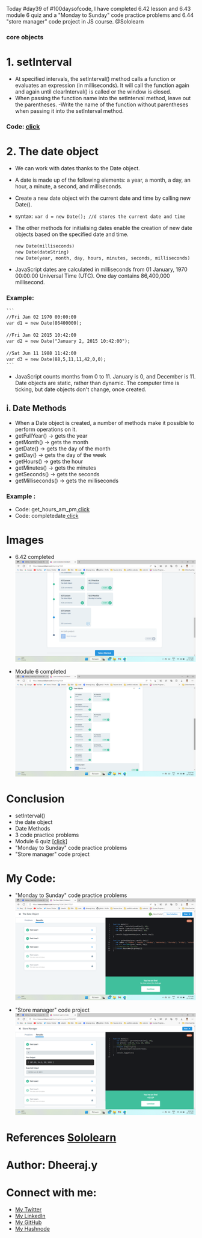Today #day39 of #100daysofcode, I have completed 6.42 lesson and 6.43 module 6 quiz and a "Monday to Sunday" code practice problems and 6.44 "store manager" code project in JS course. @Sololearn


### core objects

# 1. setInterval

- At specified intervals, the setInterval() method calls a function or evaluates an expression (in milliseconds).
It will call the function again and again until clearInterval() is called or the window is closed.
- When passing the function name into the setInterval method, leave out the parentheses.
-Write the name of the function without parentheses when passing it into the setInterval method.

### Code: [click](https://www.sololearn.com/compiler-playground/W7F2svxBDE38)

# 2. The date object

- We can work with dates thanks to the Date object. 
- A date is made up of the following elements: a year, a month, a day, an hour, a minute, a second, and milliseconds.
- Create a new date object with the current date and time by calling new Date().
- syntax: `var d = new Date();
//d stores the current date and time`
- The other methods for initialising dates enable the creation of new date objects based on the specified date and time.
  
    ```
    new Date(milliseconds)
    new Date(dateString)
    new Date(year, month, day, hours, minutes, seconds, milliseconds)
    ```
- JavaScript dates are calculated in milliseconds from 01 January, 1970 00:00:00 Universal Time (UTC). One day contains 86,400,000 millisecond.

### Example:

    ```
    //Fri Jan 02 1970 00:00:00
    var d1 = new Date(86400000); 
    
    //Fri Jan 02 2015 10:42:00
    var d2 = new Date("January 2, 2015 10:42:00");
    
    //Sat Jun 11 1988 11:42:00
    var d3 = new Date(88,5,11,11,42,0,0);
    ```
- JavaScript counts months from 0 to 11. January is 0, and December is 11.
Date objects are static, rather than dynamic. The computer time is ticking, but date objects don't change, once created.

## i. Date Methods

- When a Date object is created, a number of methods make it possible to perform operations on it.
- getFullYear() -> gets the year
- getMonth() -> gets the month
- getDate() -> gets the day of the month
- getDay() -> gets the day of the week
- getHours() -> gets the hour
- getMinutes() -> gets the minutes
- getSeconds() -> gets the seconds
- getMilliseconds() -> gets the milliseconds 

### Example :
  - Code: get_hours_am_pm[ click](https://www.sololearn.com/compiler-playground/WzpYznmzk8EJ)
  - Code: completedate[ click](https://www.sololearn.com/compiler-playground/Wcu5AosTMiFz)

# Images
- 6.42 completed
![8. day39 6.42 completed.png](/day%2039/Images/8.%20day39%206.42%20completed.png)

- Module 6 completed
![15. day 39 module 6 completed.png](/day%2039/Images/15.%20day%2039%20module%206%20completed.png)


# Conclusion
- setInterval()
- the date object
- Date Methods
- 3 code practice problems 
- Module 6 quiz [[click](/day%2039/Images/)]
- "Monday to Sunday" code practice problems
- "Store manager" code project

# My Code: 
-  "Monday to Sunday" code practice problems
![6. day39 mondaytosynday prog prob.png](/day%2039/Images/6.%20day39%20mondaytosynday%20prog%20prob.png)

- "Store manager" code project
![14. day39 storemanager code proj.png](/day%2039/Images/14.%20day39%20storemanager%20code%20proj.png)

# References [Sololearn ](https://www.sololearn.com/learning/1024)

# Author: Dheeraj.y
# Connect with me:
- [My Twitter](https://twitter.com/yssdheeraj)
- [My LinkedIn](https://www.linkedin.com/in/dheerajy1/)
- [My GitHub](https://github.com/dheerajy1)
- [My Hashnode](https://dheerajy1.hashnode.dev/)
